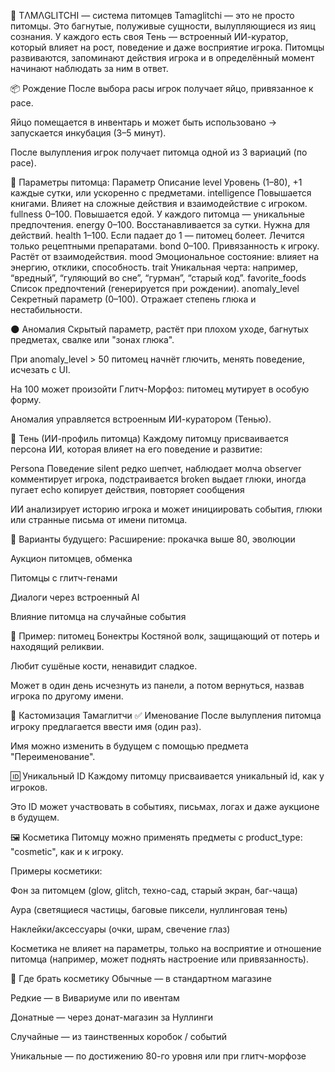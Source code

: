 🐾 TΛMΛGLITCHI — система питомцев
Tamaglitchi — это не просто питомцы. Это багнутые, полуживые сущности, вылупляющиеся из яиц сознания. У каждого есть своя Тень — встроенный ИИ-куратор, который влияет на рост, поведение и даже восприятие игрока.
Питомцы развиваются, запоминают действия игрока и в определённый момент начинают наблюдать за ним в ответ.

📦 Рождение
После выбора расы игрок получает яйцо, привязанное к расе.

Яйцо помещается в инвентарь и может быть использовано → запускается инкубация (3–5 минут).

После вылупления игрок получает питомца одной из 3 вариаций (по расе).

🧬 Параметры питомца:
Параметр	Описание
level	Уровень (1–80), +1 каждые сутки, или ускоренно с предметами.
intelligence	Повышается книгами. Влияет на сложные действия и взаимодействие с игроком.
fullness	0–100. Повышается едой. У каждого питомца — уникальные предпочтения.
energy	0–100. Восстанавливается за сутки. Нужна для действий.
health	1–100. Если падает до 1 — питомец болеет. Лечится только рецептными препаратами.
bond	0–100. Привязанность к игроку. Растёт от взаимодействия.
mood	Эмоциональное состояние: влияет на энергию, отклики, способность.
trait	Уникальная черта: например, “вредный”, “гуляющий во сне”, “гурман”, “старый код”.
favorite_foods	Список предпочтений (генерируется при рождении).
anomaly_level	Секретный параметр (0–100). Отражает степень глюка и нестабильности.

🌑 Аномалия
Скрытый параметр, растёт при плохом уходе, багнутых предметах, свалке или "зонах глюка".

При anomaly_level > 50 питомец начнёт глючить, менять поведение, исчезать с UI.

На 100 может произойти Глитч-Морфоз: питомец мутирует в особую форму.

Аномалия управляется встроенным ИИ-куратором (Тенью).

🧠 Тень (ИИ-профиль питомца)
Каждому питомцу присваивается персона ИИ, которая влияет на его поведение и развитие:

Persona	Поведение
silent	редко шепчет, наблюдает молча
observer	комментирует игрока, подстраивается
broken	выдает глюки, иногда пугает
echo	копирует действия, повторяет сообщения

ИИ анализирует историю игрока и может инициировать события, глюки или странные письма от имени питомца.

🧪 Варианты будущего:
Расширение: прокачка выше 80, эволюции

Аукцион питомцев, обменка

Питомцы с глитч-генами

Диалоги через встроенный AI

Влияние питомца на случайные события

🐺 Пример: питомец Бонектры
Костяной волк, защищающий от потерь и находящий реликвии.

Любит сушёные кости, ненавидит сладкое.

Может в один день исчезнуть из панели, а потом вернуться, назвав игрока по другому имени.

🎨 Кастомизация Тамаглитчи
✅ Именование
После вылупления питомца игроку предлагается ввести имя (один раз).

Имя можно изменить в будущем с помощью предмета "Переименование".

🆔 Уникальный ID
Каждому питомцу присваивается уникальный id, как у игроков.

Это ID может участвовать в событиях, письмах, логах и даже аукционе в будущем.

🖼️ Косметика
Питомцу можно применять предметы с product_type: "cosmetic", как и к игроку.

Примеры косметики:

Фон за питомцем (glow, glitch, техно-сад, старый экран, баг-чаща)

Аура (светящиеся частицы, баговые пиксели, нуллинговая тень)

Наклейки/аксессуары (очки, шрам, свечение глаз)

Косметика не влияет на параметры, только на восприятие и отношение питомца (например, может поднять настроение или привязанность).

💎 Где брать косметику
Обычные — в стандартном магазине

Редкие — в Вивариуме или по ивентам

Донатные — через донат-магазин за Нуллинги

Случайные — из таинственных коробок / событий

Уникальные — по достижению 80-го уровня или при глитч-морфозе

